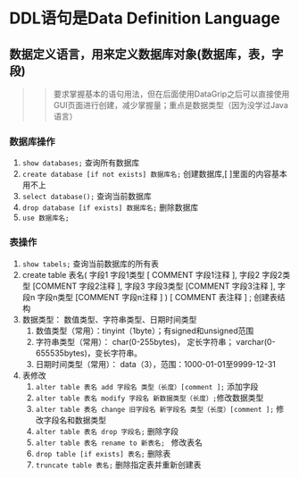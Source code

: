 # DDL语句是Data Definition Language
## 数据定义语言，用来定义数据库对象(数据库，表，字段)

>>要求掌握基本的语句用法，但在后面使用DataGrip之后可以直接使用GUI页面进行创建，减少掌握量；重点是数据类型（因为没学过Java语言）
### 数据库操作

1. `show databases;` 查询所有数据库
2.  `create database [if not exists] 数据库名;` 创建数据库,[ ]里面的内容基本用不上
3. `select database();` 查询当前数据库
4.  `drop database [if exists] 数据库名;` 删除数据库
5. `use 数据库名;` 
### 表操作
1. `show tabels;` 查询当前数据库的所有表
2. create table 表名(
		字段1 字段1类型 [ COMMENT 字段1注释 ],
		字段2 字段2类型 [COMMENT 字段2注释 ],
		字段3 字段3类型 [COMMENT 字段3注释 ],
		字段n 字段n类型 [COMMENT 字段n注释 ]
	) [ COMMENT 表注释 ] ; 创建表结构
3. 数据类型： 数值类型、字符串类型、日期时间类型
	1. 数值类型（常用）：tinyint（1byte）；有signed和unsigned范围
	2. 字符串类型（常用）： char(0-255bytes)， 定长字符串； varchar(0-655535bytes)，变长字符串。
	3. 日期时间类型（常用）： data（3），范围：1000-01-01至9999-12-31
4. 表修改
	1. `alter table 表名 add 字段名 类型（长度）[comment ];` 添加字段
	2. `alter table 表名 modify 字段名 新数据类型（长度）;`修改数据类型
	3. `alter table 表名 change 旧字段名 新字段名 类型（长度）[comment ];` 修改字段名和数据类型
	4. `alter table 表名 drop 字段名;` 删除字段
	5. `alter table 表名 rename to 新表名; ` 修改表名
	6. `drop table [if exists] 表名;` 删除表
	7. `truncate table 表名;` 删除指定表并重新创建表